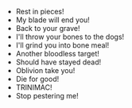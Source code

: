 - Rest in pieces!
- My blade will end you!
- Back to your grave!
- I'll throw your bones to the dogs!
- I'll grind you into bone meal!
- Another bloodless target!
- Should have stayed dead!
- Oblivion take you!
- Die for good!
- TRINIMAC!
- Stop pestering me!
